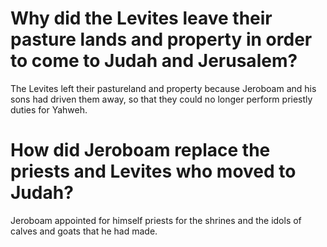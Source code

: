 # Why did the Levites leave their pasture lands and property in order to come to Judah and Jerusalem?

The Levites left their pastureland and property because Jeroboam and his sons had driven them away, so that they could no longer perform priestly duties for Yahweh.

# How did Jeroboam replace the priests and Levites who moved to Judah?

Jeroboam appointed for himself priests for the shrines and the idols of calves and goats that he had made.

